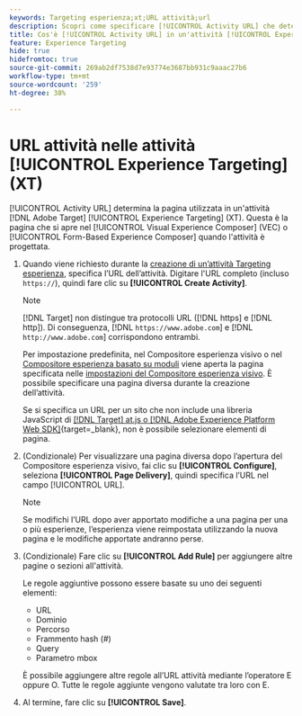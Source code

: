 ```yaml
---
keywords: Targeting esperienza;xt;URL attività;url
description: Scopri come specificare [!UICONTROL Activity URL] che determina la pagina utilizzata nel test e che viene visualizzata quando l'attività [!UICONTROL Experience Targeting] è progettata utilizzando  [!DNL Adobe Target].
title: Cos'è [!UICONTROL Activity URL] in un'attività [!UICONTROL Experience Targeting] (XT)?
feature: Experience Targeting
hide: true
hidefromtoc: true
source-git-commit: 269ab2df7538d7e93774e3687bb931c9aaac27b6
workflow-type: tm+mt
source-wordcount: '259'
ht-degree: 38%

---
```


# URL attività nelle attività [!UICONTROL Experience Targeting] (XT)

[!UICONTROL Activity URL] determina la pagina utilizzata in un&#39;attività [!DNL Adobe Target] [!UICONTROL Experience Targeting] (XT). Questa è la pagina che si apre nel [!UICONTROL Visual Experience Composer] (VEC) o [!UICONTROL Form-Based Experience Composer] quando l&#39;attività è progettata.

1. Quando viene richiesto durante la [creazione di un’attività Targeting esperienza](/help/main/c-activities/t-experience-target/t-xt-create/xt-create.md), specifica l’URL dell’attività. Digitare l&#39;URL completo (incluso `https://`), quindi fare clic su **[!UICONTROL Create Activity]**.

   >[!NOTE]
   >
   >[!DNL Target] non distingue tra protocolli URL ([!DNL https] e [!DNL http]). Di conseguenza, [!DNL `https://www.adobe.com`] e [!DNL `http://www.adobe.com`] corrispondono entrambi.
   >
   >Per impostazione predefinita, nel Compositore esperienza visivo o nel [Compositore esperienza basato su moduli](/help/main/c-experiences/form-experience-composer.md) viene aperta la pagina specificata nelle [impostazioni del Compositore esperienza visivo](/help/main/administrating-target/visual-experience-composer-set-up.md). È possibile specificare una pagina diversa durante la creazione dell’attività.
   >
   >Se si specifica un URL per un sito che non include una libreria JavaScript di [[!DNL Target] at.js o  [!DNL Adobe Experience Platform Web SDK]](https://experienceleague.adobe.com/docs/target-dev/developer/client-side/overview.html){target=_blank}, non è possibile selezionare elementi di pagina.

1. (Condizionale) Per visualizzare una pagina diversa dopo l’apertura del Compositore esperienza visivo, fai clic su **[!UICONTROL Configure]**, seleziona **[!UICONTROL Page Delivery]**, quindi specifica l’URL nel campo [!UICONTROL URL].

   >[!NOTE]
   >
   >Se modifichi l’URL dopo aver apportato modifiche a una pagina per una o più esperienze, l’esperienza viene reimpostata utilizzando la nuova pagina e le modifiche apportate andranno perse.

1. (Condizionale) Fare clic su **[!UICONTROL Add Rule]** per aggiungere altre pagine o sezioni all&#39;attività.

   Le regole aggiuntive possono essere basate su uno dei seguenti elementi:

   * URL
   * Dominio
   * Percorso
   * Frammento hash (#)
   * Query
   * Parametro mbox

   È possibile aggiungere altre regole all’URL attività mediante l’operatore E oppure O. Tutte le regole aggiunte vengono valutate tra loro con E.

1. Al termine, fare clic su **[!UICONTROL Save]**.
